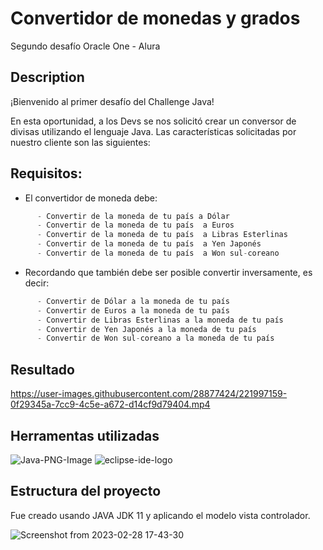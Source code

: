 # Convertidor de monedas y grados
Segundo desafío Oracle One - Alura

## Description
¡Bienvenido al primer desafío del Challenge Java!

En esta oportunidad, a los Devs se nos solicitó crear un conversor de divisas utilizando el lenguaje Java. Las características solicitadas por nuestro cliente son las siguientes:

## Requisitos:
- El convertidor de moneda debe:
```js
      - Convertir de la moneda de tu país a Dólar
      - Convertir de la moneda de tu país  a Euros
      - Convertir de la moneda de tu país  a Libras Esterlinas
      - Convertir de la moneda de tu país  a Yen Japonés
      - Convertir de la moneda de tu país  a Won sul-coreano
```
- Recordando que también debe ser posible convertir inversamente, es decir:
```js
      - Convertir de Dólar a la moneda de tu país
      - Convertir de Euros a la moneda de tu país
      - Convertir de Libras Esterlinas a la moneda de tu país
      - Convertir de Yen Japonés a la moneda de tu país
      - Convertir de Won sul-coreano a la moneda de tu país
```
## Resultado

https://user-images.githubusercontent.com/28877424/221997159-0f29345a-7cc9-4c5e-a672-d14cf9d79404.mp4

## Herramentas utilizadas

![Java-PNG-Image](https://user-images.githubusercontent.com/28877424/221995737-71fcb2c6-c434-4c08-97f3-4276db31c414.png)
![eclipse-ide-logo](https://user-images.githubusercontent.com/28877424/221995758-0d39956b-4395-4c44-a25e-60e1bebcfe75.png)

## Estructura del proyecto
Fue creado usando JAVA JDK 11 y aplicando el modelo vista controlador.

![Screenshot from 2023-02-28 17-43-30](https://user-images.githubusercontent.com/28877424/221998935-daff9b3a-eca4-4887-9e63-39e02f4fbb52.png)



